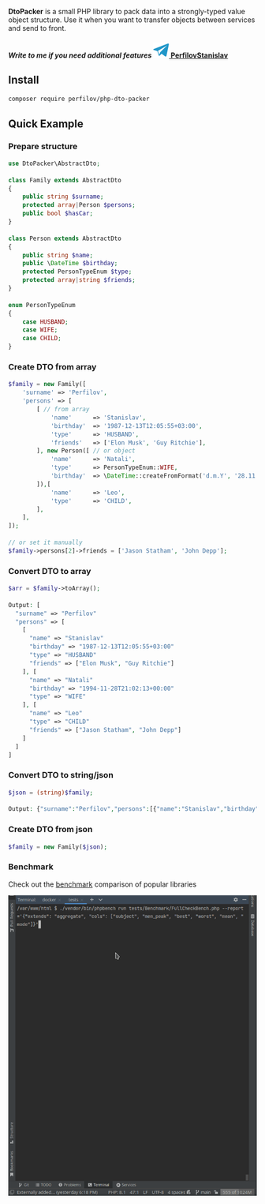 **DtoPacker** is a small PHP library to pack data into a strongly-typed value object structure. Use it when you want to transfer objects between services and send to front.

#### _Write to me if you need additional features_ [![contact](./source/telegram.svg "telegram @PerfilovStanislav") PerfilovStanislav](https://PerfilovStanislav.t.me)

## Install
```bash
composer require perfilov/php-dto-packer
```

## Quick Example
### Prepare structure
```php
use DtoPacker\AbstractDto;

class Family extends AbstractDto
{
    public string $surname;
    protected array|Person $persons;
    public bool $hasCar;
}

class Person extends AbstractDto
{
    public string $name;
    public \DateTime $birthday;
    protected PersonTypeEnum $type;
    protected array|string $friends;
}

enum PersonTypeEnum
{
    case HUSBAND;
    case WIFE;
    case CHILD;
}
```

### Create DTO from array
```php
$family = new Family([
    'surname' => 'Perfilov',
    'persons' => [
        [ // from array
            'name'      => 'Stanislav',
            'birthday'  => '1987-12-13T12:05:55+03:00',
            'type'      => 'HUSBAND',
            'friends'   => ['Elon Musk', 'Guy Ritchie'],
        ], new Person([ // or object
            'name'      => 'Natali',
            'type'      => PersonTypeEnum::WIFE,
            'birthday'  => \DateTime::createFromFormat('d.m.Y', '28.11.1994'),
        ]),[
            'name'      => 'Leo',
            'type'      => 'CHILD',
        ],
    ],
]);

// or set it manually
$family->persons[2]->friends = ['Jason Statham', 'John Depp'];
```

### Convert DTO to array
```php
$arr = $family->toArray();

Output: [
  "surname" => "Perfilov"
  "persons" => [
    [
      "name" => "Stanislav"
      "birthday" => "1987-12-13T12:05:55+03:00"
      "type" => "HUSBAND"
      "friends" => ["Elon Musk", "Guy Ritchie"]
    ], [
      "name" => "Natali"
      "birthday" => "1994-11-28T21:02:13+00:00"
      "type" => "WIFE"
    ], [
      "name" => "Leo"
      "type" => "CHILD"
      "friends" => ["Jason Statham", "John Depp"]
    ]
  ]
]
```

### Convert DTO to string/json
```php
$json = (string)$family;

Output: {"surname":"Perfilov","persons":[{"name":"Stanislav","birthday":"1987-12-13T12:05:55+03:00","type":"HUSBAND","friends":["Elon Musk","Guy Ritchie"]},{"name":"Natali","birthday":"1994-11-28T21:11:57+00:00","type":"WIFE"},{"name":"Leo","type":"CHILD","friends":["Jason Statham","John Depp"]}]}
```

### Create DTO from json
```php
$family = new Family($json);
```

### Benchmark
Check out the [benchmark](https://github.com/PerfilovStanislav/php-dto-benchmark) comparison of popular libraries

<img width="746" alt="image" src="https://raw.githubusercontent.com/PerfilovStanislav/php-dto-benchmark/main/dto-benchmark.gif">
